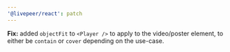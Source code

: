 ```yaml
---
'@livepeer/react': patch
---
```


**Fix:** added `objectFit` to `<Player />` to apply to the video/poster element, to either be `contain` or `cover` depending on the use-case.

